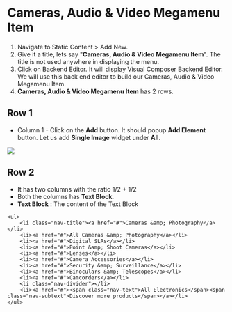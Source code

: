 # Cameras, Audio & Video Megamenu Item

1. Navigate to Static Content > Add New.
2. Give it a title, lets say "**Cameras, Audio & Video Megamenu Item**". The title is not used anywhere in displaying the menu.
3. Click on Backend Editor. It will display Visual Composer Backend Editor. We will use this back end editor to build our Cameras, Audio & Video Megamenu Item.
4. **Cameras, Audio & Video Megamenu Item** has 2 rows.


## Row 1

 * Column 1 - Click on the **Add** button. It should popup **Add Element** button. Let us add **Single Image** widget under **All**.

  ![](http://transvelo.github.io/docs/electro/images/single-image-seting.png)

## Row 2
* It has two columns with the ratio 1/2 + 1/2
* Both the columns has **Text Block**.
* **Text Block** : The content of the Text Block

```
<ul>
	<li class="nav-title"><a href="#">Cameras &amp; Photography</a></li>
	<li><a href="#">All Cameras &amp; Photography</a></li>
	<li><a href="#">Digital SLRs</a></li>
	<li><a href="#">Point &amp; Shoot Cameras</a></li>
	<li><a href="#">Lenses</a></li>
	<li><a href="#">Camera Accessories</a></li>
	<li><a href="#">Security &amp; Surveillance</a></li>
	<li><a href="#">Binoculars &amp; Telescopes</a></li>
	<li><a href="#">Camcorders</a></li>
	<li class="nav-divider"></li>
	<li><a href="#"><span class="nav-text">All Electronics</span><span class="nav-subtext">Discover more products</span></a></li>
</ul>
```




